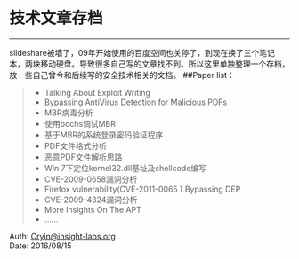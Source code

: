 # 技术文章存档

------

slideshare被墙了，09年开始使用的百度空间也关停了，到现在换了三个笔记本，两块移动硬盘。导致很多自己写的文章找不到。所以这里单独整理一个存档，放一些自己曾今和后续写的安全技术相关的文档。 
##Paper list：

> * Talking About Exploit Writing
> * Bypassing AntiVirus Detection for Malicious PDFs
> * MBR病毒分析
> * 使用bochs调试MBR
> * 基于MBR的系统登录密码验证程序
> * PDF文件格式分析
> * 恶意PDF文件解析思路
> * Win 7下定位kernel32.dll基址及shellcode编写
> * CVE-2009-0658漏洞分析
> * Firefox vulnerability(CVE-2011-0065 ) Bypassing DEP
> * CVE-2009-4324漏洞分析
> * More Insights On The APT
> * ......

Auth: Cryin@insight-labs.org    
Date: 2016/08/15



